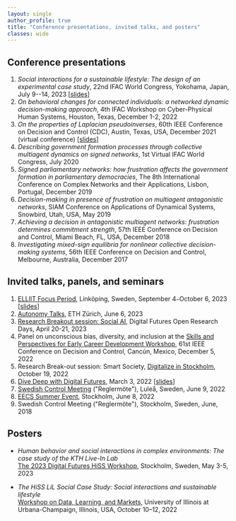 ```yaml
---
layout: single
author_profile: true
title: "Conference presentations, invited talks, and posters"
classes: wide
---
```


## Conference presentations

<ol id="customlistpresentation" style="counter-reset: elementcounter 9;">

<li> <i>Social interactions for a sustainable lifestyle: The design of an experimental case study</i>, 22nd IFAC World Congress, Yokohama, Japan, July 9--14, 2023 [<a href="/presentations/230710-IFAC_slides.pdf">slides</a>]
</li>

<li> <i>On behavioral changes for connected individuals: a networked dynamic decision-making approach</i>, 4th IFAC Workshop on Cyber-Physical Human Systems, Houston, Texas, December 1-2, 2022
</li>

<li> <i>On the properties of Laplacian pseudoinverses</i>, 
60th IEEE Conference on Decision and Control (CDC), 
Austin, Texas, USA, December 2021 (virtual conference) [<a href="/presentations/211209-CDC_slides.pdf">slides</a>]
</li>

<li> <i>Describing government formation processes through collective multiagent dynamics on signed networks</i>, 1st Virtual IFAC World Congress, July 2020
</li>

<li> <i>Signed parliamentary networks: how frustration affects the government formation in parliamentary democracies</i>, The 8th International Conference on Complex Networks and their Applications, Lisbon, Portugal, December 2019
</li>

<li> <i>Decision-making in presence of frustration on multiagent antagonistic networks</i>, SIAM Conference on Applications of Dynamical Systems, 
Snowbird, Utah, USA, May 2019
</li>

<li> <i>Achieving a decision in antagonistic multiagent networks: frustration determines commitment strength</i>, 
57th IEEE Conference on Decision and Control, Miami Beach, FL, USA, December 2018
</li>

<li> <i>Investigating mixed-sign equilibria for nonlinear collective decision-making systems</i>, 56th IEEE Conference on Decision and Control,
Melbourne, Australia, December 2017
</li>
</ol>

## Invited talks, panels, and seminars
<ol id="customlisttalk" style="counter-reset: elementcounter 10;">
<li> <a href="https://elliit.se/news-and-events/focus-period-linkoping-2023/">ELLIIT Focus Period</a>, Linköping, Sweden, September 4<code>&#8212;</code>October 6, 2023
[<a href="/presentations/230905-ELLIIT_slides.pdf">slides</a>]
</li>

<li> <a href="https://idsc.ethz.ch/research-frazzoli/autonomy-talks.html">Autonomy Talks</a>, ETH Zürich, June 6, 2023
</li>

<li> <a href="https://www.digitalfutures.kth.se/event/digital-futures-open-research-days-on-april-20-21-2023/">Research Breakout session: Social AI</a>, Digital Futures Open Research Days, April 20-21, 2023
</li>

<li> Panel on unconscious bias, diversity, and inclusion at the <a href="https://sites.google.com/control.ee.ethz.ch/ieeecdc2022-workshop-di?pli=1">Skills and Perspectives for Early Career Development Workshop</a>, 61st IEEE Conference on Decision and Control, Cancún, Mexico, December 5, 2022
</li>

<li> Research Break-out session: Smart Society, <a href="https://www.youtube.com/playlist?list=PLDhpZwN_GioWSUI-Fyheimps0NdluABVW">Digitalize in Stockholm</a>, October 19, 2022
</li>

<li> 
<a href="https://www.digitalfutures.kth.se/event/collective-decision-making-on-networked-systems-in-presence-of-antagonistic-interactions/">Dive Deep with Digital Futures</a>, March 3, 2022
[<a href="/presentations/220303-DF_slides.pdf">slides</a>]
</li>

<li> <a href="https://www.ltu.se/research/subjects/control/Reglermote?l=en/">Swedish Control Meeting</a> ("Reglermöte"), Luleå, Sweden, June 9, 2022</li>

<li> <a href="https://www.kth.se/eecs-summerevent-2022/">EECS Summer Event</a>, Stockholm, June 8, 2022</li>

<li> Swedish Control Meeting ("Reglermöte"), Stockholm, Sweden, June, 2018
</li>
</ol>

## Posters
- *Human behavior and social interactions in complex environments: The case study of the KTH Live-In Lab*\
[The 2023 Digital Futures HiSS Workshop](https://www.hiss-digitalfutures.se/workshop-series/2023-hiss-workshop), 
Stockholm, Sweden, May 3-5, 2023

- *The HiSS LiL Social Case Study: Social interactions and sustainable lifestyle*\
[Workshop on Data, Learning, and Markets](https://c3dti.ai/events/workshops/data-learning-markets/), 
University of Illinois at Urbana-Champaign, Illinois, USA, October 10–12, 2022
